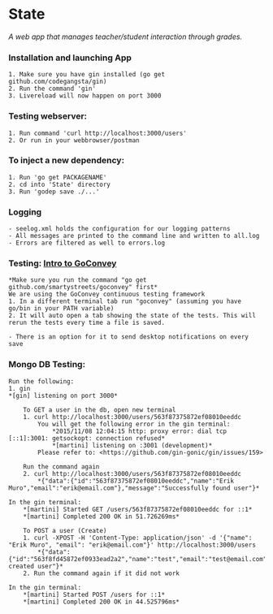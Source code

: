 # State
*A web app that manages teacher/student interaction through grades.*


### Installation and launching App
	1. Make sure you have gin installed (go get github.com/codegangsta/gin)
	2. Run the command 'gin'
	3. Livereload will now happen on port 3000

### Testing webserver:
	1. Run command 'curl http://localhost:3000/users'
	2. Or run in your webbrowser/postman

### To inject a new dependency:
	1. Run 'go get PACKAGENAME'
	2. cd into 'State' directory
	3. Run 'godep save ./...'

### Logging
	- seelog.xml holds the configuration for our logging patterns
	- All messages are printed to the command line and written to all.log
	- Errors are filtered as well to errors.log


### Testing: [Intro to GoConvey](https://www.youtube.com/watch?v=wlUKRxWEELU)
	*Make sure you run the command "go get github.com/smartystreets/goconvey" first*
	We are using the GoConvey continuous testing framework
	1. In a different terminal tab run "goconvey" (assuming you have go/bin in your PATH variable)
	2. It will auto open a tab showing the state of the tests. This will rerun the tests every time a file is saved.
	
	- There is an option for it to send desktop notifications on every save


### Mongo DB Testing:
	Run the following:
	1. gin
	*[gin] listening on port 3000*

		To GET a user in the db, open new terminal
		1. curl http://localhost:3000/users/563f87375872ef08010eeddc
			You will get the following error in the gin terminal:
				*2015/11/08 12:04:15 http: proxy error: dial tcp [::1]:3001: getsockopt: connection refused*
				*[martini] listening on :3001 (development)*
			Please refer to: <https://github.com/gin-gonic/gin/issues/159>

		Run the command again
		2. curl http://localhost:3000/users/563f87375872ef08010eeddc
			*{"data":{"id":"563f87375872ef08010eeddc","name":"Erik Muro","email":"erik@email.com"},"message":"Successfully found user"}*

	In the gin terminal:
		*[martini] Started GET /users/563f87375872ef08010eeddc for ::1*
		*[martini] Completed 200 OK in 51.726269ms*

		To POST a user (Create)
		1. curl -XPOST -H 'Content-Type: application/json' -d '{"name": "Erik Muro", "email": "erik@email.com"}' http://localhost:3000/users
			*{"data":{"id":"563f8fd45872ef0933ead2a2","name":"test","email":"test@email.com"},"message":"Successfully created user"}*
		2. Run the command again if it did not work

	In the gin terminal:
		*[martini] Started POST /users for ::1*
		*[martini] Completed 200 OK in 44.525796ms*

